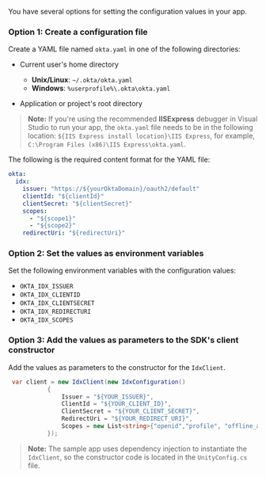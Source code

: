 You have several options for setting the configuration values in your app.

### Option 1: Create a configuration file

Create a YAML file named `okta.yaml` in one of the following directories:

* Current user's home directory
  * **Unix/Linux**:    `~/.okta/okta.yaml`
  * **Windows**:       `%userprofile%\.okta\okta.yaml`

* Application or project's root directory

> **Note:** If you're using the recommended **IISExpress** debugger in Visual Studio to run your app, the `okta.yaml` file needs to be in the following location: `${IIS Express install location}\IIS Express`, for example, `C:\Program Files (x86)\IIS Express\okta.yaml`.

The following is the required content format for the YAML file:

```yaml
okta:
  idx:
    issuer: "https://${yourOktaDomain}/oauth2/default"
    clientId: "${clientId}"
    clientSecret: "${clientSecret}"
    scopes:
      - "${scope1}"
      - "${scope2}"
    redirectUri: "${redirectUri}"
```

### Option 2: Set the values as environment variables

Set the following environment variables with the configuration values:

* `OKTA_IDX_ISSUER`
* `OKTA_IDX_CLIENTID`
* `OKTA_IDX_CLIENTSECRET`
* `OKTA_IDX_REDIRECTURI`
* `OKTA_IDX_SCOPES`

### Option 3: Add the values as parameters to the SDK's client constructor

Add the values as parameters to the constructor for the `IdxClient`.

```csharp
 var client = new IdxClient(new IdxConfiguration()
           {
               Issuer = "${YOUR_ISSUER}",
               ClientId = "${YOUR_CLIENT_ID}",
               ClientSecret = "${YOUR_CLIENT_SECRET}",
               RedirectUri = "${YOUR_REDIRECT_URI}",
               Scopes = new List<string>{"openid","profile", "offline_access"}
           });
```

> **Note:** The sample app uses dependency injection to instantiate the `IdxClient`,
so the constructor code is located in the `UnityConfig.cs` file.

